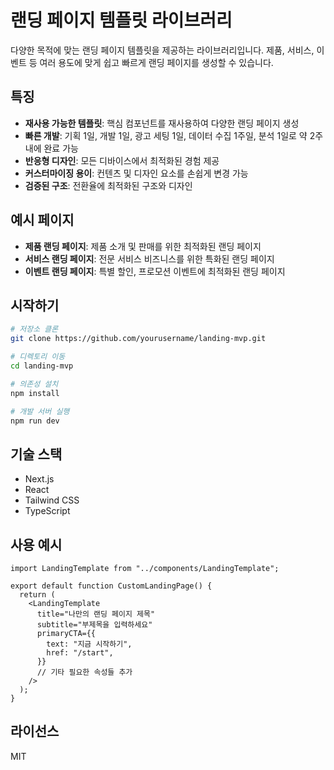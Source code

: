 # 랜딩 페이지 템플릿 라이브러리

다양한 목적에 맞는 랜딩 페이지 템플릿을 제공하는 라이브러리입니다. 제품, 서비스, 이벤트 등 여러 용도에 맞게 쉽고 빠르게 랜딩 페이지를 생성할 수 있습니다.

## 특징

- **재사용 가능한 템플릿**: 핵심 컴포넌트를 재사용하여 다양한 랜딩 페이지 생성
- **빠른 개발**: 기획 1일, 개발 1일, 광고 세팅 1일, 데이터 수집 1주일, 분석 1일로 약 2주 내에 완료 가능
- **반응형 디자인**: 모든 디바이스에서 최적화된 경험 제공
- **커스터마이징 용이**: 컨텐츠 및 디자인 요소를 손쉽게 변경 가능
- **검증된 구조**: 전환율에 최적화된 구조와 디자인

## 예시 페이지

- **제품 랜딩 페이지**: 제품 소개 및 판매를 위한 최적화된 랜딩 페이지
- **서비스 랜딩 페이지**: 전문 서비스 비즈니스를 위한 특화된 랜딩 페이지
- **이벤트 랜딩 페이지**: 특별 할인, 프로모션 이벤트에 최적화된 랜딩 페이지

## 시작하기

```bash
# 저장소 클론
git clone https://github.com/yourusername/landing-mvp.git

# 디렉토리 이동
cd landing-mvp

# 의존성 설치
npm install

# 개발 서버 실행
npm run dev
```

## 기술 스택

- Next.js
- React
- Tailwind CSS
- TypeScript

## 사용 예시

```tsx
import LandingTemplate from "../components/LandingTemplate";

export default function CustomLandingPage() {
  return (
    <LandingTemplate
      title="나만의 랜딩 페이지 제목"
      subtitle="부제목을 입력하세요"
      primaryCTA={{
        text: "지금 시작하기",
        href: "/start",
      }}
      // 기타 필요한 속성들 추가
    />
  );
}
```

## 라이선스

MIT
